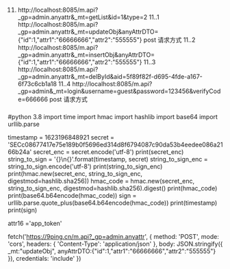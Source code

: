 11. http://localhost:8085/m.api?\_gp=admin.anyattr&\_mt=getList&id=1&type=2
    11..1 http://localhost:8085/m.api?\_gp=admin.anyattr&\_mt=updateObj&anyAttrDTO={"id":1,"attr1":"66666666","attr2":"555555"} post 请求方式
    11..2 http://localhost:8085/m.api?\_gp=admin.anyattr&\_mt=insertObj&anyAttrDTO={"id":1,"attr1":"66666666","attr2":"555555"}
    11..3 http://localhost:8085/m.api?\_gp=admin.anyattr&\_mt=delById&aid=5f89f82f-d695-4fde-a167-6f73c6cb1a18
    11..4 http://localhost:8085/m.api?\_gp=admin&\_mt=login&username=guest&password=123456&verifyCode=666666 post 请求方式

###

#python 3.8
import time
import hmac
import hashlib
import base64
import urllib.parse

timestamp = 1623196848921
secret = 'SECc08677417e75e189b0f5696ed314d8f6794087c90da53b4eedee086a2166b24a'
secret_enc = secret.encode('utf-8')
print(secret_enc)
string_to_sign = '{}\n{}'.format(timestamp, secret)
string_to_sign_enc = string_to_sign.encode('utf-8')
print(string_to_sign_enc)
print(hmac.new(secret_enc, string_to_sign_enc, digestmod=hashlib.sha256))
hmac_code = hmac.new(secret_enc, string_to_sign_enc, digestmod=hashlib.sha256).digest()
print(hmac_code)
print(base64.b64encode(hmac_code))
sign = urllib.parse.quote_plus(base64.b64encode(hmac_code))
print(timestamp)
print(sign)

<!-- "https://9ping.cn/*" -->

attr16 ='app_token'

fetch('https://9ping.cn/m.api?_gp=admin.anyattr', {
method: 'POST',
mode: 'cors',
headers: {
'Content-Type': 'application/json'
},
body: JSON.stringify({
\_mt:"updateObj",
anyAttrDTO:{"id":1,"attr1":"66666666","attr2":"555555"}
}),
credentials: 'include'
})
